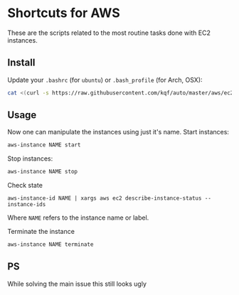 # Shortcuts for AWS
These are the scripts related to the most routine tasks done with EC2 instances.

## Install
Update your `.bashrc` (for `ubuntu`) or `.bash_profile`  (for Arch, OSX):

```bash
cat <(curl -s https://raw.githubusercontent.com/kqf/auto/master/aws/ec2.sh) > ~/.bashrc
```

## Usage
Now one can manipulate the instances using just it's name.
Start instances:
```bash
aws-instance NAME start
```
Stop instances:
```bash
aws-instance NAME stop
```
Check state
```
aws-instance-id NAME | xargs aws ec2 describe-instance-status --instance-ids
```
Where `NAME` refers to the instance name or label.


Terminate the instance
```bash
aws-instance NAME terminate
```

## PS
While solving the main issue this still looks ugly
